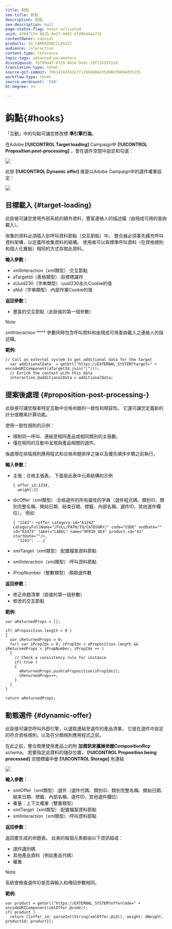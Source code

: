 ```yaml
---
title: 鈎點
seo-title: 鈎點
description: 鈎點
seo-description: null
page-status-flag: never-activated
uuid: 4394717e-8625-4e2f-9492-3fd9b444a732
contentOwner: sauviat
products: SG_CAMPAIGN/CLASSIC
audience: interaction
content-type: reference
topic-tags: advanced-parameters
discoiquuid: 2b799ad7-b729-4b3e-9adc-1df13259f2a9
translation-type: tm+mt
source-git-commit: 70b143445b2e77128b9404e35d96b39694d55335
workflow-type: tm+mt
source-wordcount: '510'
ht-degree: 1%

---
```



# 鈎點{#hooks}

「互動」中的勾點可讓您修改標 **準引擎行為**。

在Adobe **[!UICONTROL Target loading]** Campaign中 **[!UICONTROL Proposition post-processing]** ，會在選件空間中設定和勾選：

![](assets/interaction_hooks_1.png)

此掛 **[!UICONTROL Dynamic offer]** 接是以Adobe Campaign中的選件權重設定：

![](assets/interaction_hooks_2.png)

## 目標載入 {#target-loading}

此掛接可讓您使用外部系統的額外資料，豐富連絡人的描述檔（由現成可用的查詢載入）。

收集的資料必須插入到呼叫資料節點（交互節點）中。 整合器必須事先擴充呼叫資料架構，以定義所收集資料的結構。 使用者可以與標準呼叫資料（在資格規則和個人化層級）相同的方式存取此資料。

**輸入參數：**

* xmlInteraction（xml類型）:交互節點
* aTargetId（表格類型）:目標標識符
* sUuid230（字串類型）:uuid230永久Cookie的值
* sNid（字串類型）:內部作業Cookie的值

**返回參數：**

* 豐富的交互節點（此掛接的第一個參數）

>[!NOTE]
>
>xmlInteraction **** 參數同時包含呼叫資料和由現成可用查詢載入之連絡人的描述檔。

**範例:**

```
// Call an external system to get additional data for the target
  var additionalData  = getUrl("https://EXTERNAL_SYSTEM?target=" + encodeURIComponent(aTargetId.join("|")));
  // Enrich the context with this data
  interaction.@additionalData = additionalData;
```

## 提案後處理 {#proposition-post-processing-}

此掛接可讓您檢查特定互動中合格命題的一致性和相容性。 它還可讓您定義新的計分或概率計算功能。

使用一致性規則的示例：

* 限制同一呼叫、連結至相同產品或相同類別的主張數。
* 僅在相同的互動中呈現與產品相關的選件。

後處理在排版規則應用程式和合格命題排序之後以及優先順序步驟之前執行。

**輸入參數：**

* 主張：合格主張表。 下面是此表中元素結構的示例

   ```
   { offer_id:1234,
     weight:2}
   ```

* dicOffer（xml類型）:合格選件的所有屬性的字典（選件程式碼、類別ID、類別完整名稱、開始日期、結束日期、標籤、內部名稱、選件ID、其他選件欄位）。 例如

   ```
   { "1242": <offer category-id="61242" categoryFullName="/FULL/PATH/TO/CATEGORY/" code="CODE" endDate="" id="62473" label="LABEL" name="OFR38_OE4" product-id="43" startDate=""/>,
     "1243": ...}
   ```

* xmlTarget（xml類型）:配置檔案資料節點
* xmlInteraction（xml類型）:呼叫資料節點
* iPropNumber（整數類型）:預期選件數

**返回參數：**

* 修正命題清單（掛接的第一個參數）
* 修改的交互節點

**範例:**

```
var aReturnedProps = [];

if( aProposition.length > 0 )
{
  var iReturnedProps = 0;
  for( var iPropIdx = 0; iPropIdx < aProposition.length && iReturnedProps < iPropNumber; iPropIdx ++ )
  {
    // Check a consistency rule for instance
    if( true )
    {
      aReturnedProps.push(aProposition[iPropIdx]);
      iReturnedProps++;
    }
  }
}

return aReturnedProps;
```

## 動態選件 {#dynamic-offer}

此掛接可讓您呼叫外部引擎，以選取連結至選件的產品清單。 它是在選件中設定的符合資格規則，以及在分類規則應用程式之前。

在此之前，整合商應使用產品上的附 **加資訊來擴展命題CompositionRcp** schema。 若要指定此資料的儲存位置， **[!UICONTROL Proposition being processed]** 空間標籤中會 **[!UICONTROL Storage]** 有連結

![](assets/interaction_hooks_3.png)

**輸入參數：**

* xmlOffer（xml類型）:選件（選件代碼、類別ID、類別完整名稱、開始日期、結束日期、標籤、內部名稱、選件ID、其他選件欄位）
* 重量：上下文權重（雙重類型）
* xmlTarget（xml類型）:配置檔案資料節點
* xmlInteraction（xml類型）:呼叫資料節點

**返回參數：**

返回要生成的命題表。 此表的每個元素都由以下資訊組成：

* 選件識別碼
* 其他產品資料（例如產品代碼）
* 權重

>[!NOTE]
>
>系統會檢查選件ID是否與輸入和傳回參數相同。

**範例:**

```
var product = getUrl("https://EXTERNAL_SYSTEM?offerCode=" + encodeURIComponent(xmlOffer.@code));
if( product )
  return [{offer_id: parseInt(String(xmlOffer.@id)), weight: dWeight, productId: product}];
```

